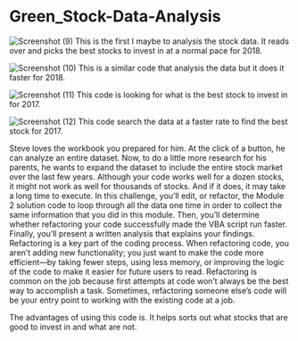 # Green_Stock-Data-Analysis

![Screenshot (9)](https://github.com/deonjr04/Green_Stock-Data-Analysis/assets/146729697/d3194b57-2f0c-4ffb-9e97-4f59fda2314d)
This is the first I maybe to analysis the stock data. It reads over and picks the best stocks to invest in at a normal pace for 2018.

![Screenshot (10)](https://github.com/deonjr04/Green_Stock-Data-Analysis/assets/146729697/cd6af545-7b97-49b2-85c0-300577164d5e)
This is a similar code that analysis the data but it does it faster for 2018.

![Screenshot (11)](https://github.com/deonjr04/Green_Stock-Data-Analysis/assets/146729697/b2f17825-a629-4905-8f79-d58f46dcb415)
This code is looking for what is the best stock to invest in for 2017.

![Screenshot (12)](https://github.com/deonjr04/Green_Stock-Data-Analysis/assets/146729697/67573695-e496-4dd1-95cf-3f126716df64)
This code search the data at a faster rate to find the best stock for 2017.



Steve loves the workbook you prepared for him. At the click of a button, he can analyze an entire dataset. Now, to do a little more research for his parents, he wants to expand the dataset to include the entire stock market over the last few years. Although your code works well for a dozen stocks, it might not work as well for thousands of stocks. And if it does, it may take a long time to execute.
In this challenge, you’ll edit, or refactor, the Module 2 solution code to loop through all the data one time in order to collect the same information that you did in this module. Then, you’ll determine whether refactoring your code successfully made the VBA script run faster. Finally, you’ll present a written analysis that explains your findings.
Refactoring is a key part of the coding process. When refactoring code, you aren’t adding new functionality; you just want to make the code more efficient—by taking fewer steps, using less memory, or improving the logic of the code to make it easier for future users to read. Refactoring is common on the job because first attempts at code won’t always be the best way to accomplish a task. Sometimes, refactoring someone else’s code will be your entry point to working with the existing code at a job.

The advantages of using this code is. It helps sorts out what stocks that are good to invest in and what are not. 


